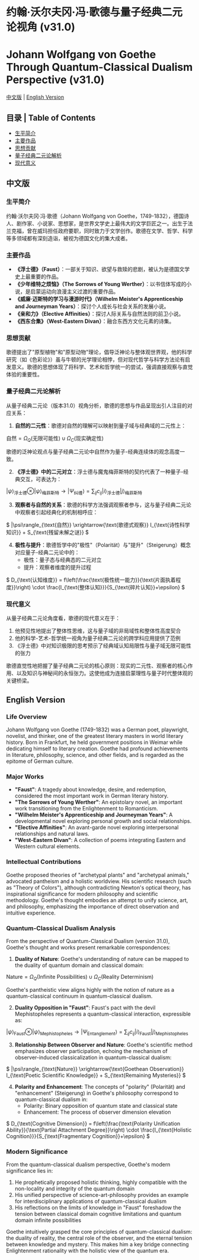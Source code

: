 # 约翰·沃尔夫冈·冯·歌德与量子经典二元论视角 (v31.0)
# Johann Wolfgang von Goethe Through Quantum-Classical Dualism Perspective (v31.0)

[中文版](#中文版) | [English Version](#english-version)

## 目录 | Table of Contents
- [生平简介](#生平简介)
- [主要作品](#主要作品)
- [思想贡献](#思想贡献)
- [量子经典二元论解析](#量子经典二元论解析)
- [现代意义](#现代意义)

<a name="中文版"></a>
## 中文版

### 生平简介

约翰·沃尔夫冈·冯·歌德（Johann Wolfgang von Goethe，1749-1832），德国诗人、剧作家、小说家、思想家，是世界文学史上最伟大的文学巨匠之一。出生于法兰克福，曾在威玛担任政府要职，同时致力于文学创作。歌德在文学、哲学、科学等多领域都有深刻造诣，被视为德国文化的集大成者。

### 主要作品

- **《浮士德》（Faust）**：一部关于知识、欲望与救赎的悲剧，被认为是德国文学史上最重要的作品。
- **《少年维特之烦恼》（The Sorrows of Young Werther）**：以书信体写成的小说，是启蒙运动向浪漫主义过渡的重要作品。
- **《威廉·迈斯特的学习与漫游时代》（Wilhelm Meister's Apprenticeship and Journeyman Years）**：探讨个人成长与社会关系的发展小说。
- **《亲和力》（Elective Affinities）**：探讨人际关系与自然法则的前卫小说。
- **《西东合集》（West-Eastern Divan）**：融合东西方文化元素的诗集。

### 思想贡献

歌德提出了"原型植物"和"原型动物"理论，倡导泛神论与整体观世界观，他的科学研究（如《色彩论》）虽与牛顿的光学理论相悖，但对现代哲学与科学方法论有启发意义。歌德的思想体现了将科学、艺术和哲学统一的尝试，强调直接观察与直觉体验的重要性。

### 量子经典二元论解析

从量子经典二元论（版本31.0）视角分析，歌德的思想与作品呈现出引人注目的对应关系：

1. **自然的二元性**：歌德对自然的理解可以映射到量子域与经典域的二元性上：

$`
\text{自然} = \Omega_Q(\text{无限可能性}) \cup \Omega_C(\text{现实确定性})
`$

歌德的泛神论观点与量子经典二元论中自然作为量子-经典连续体的观念高度一致。

2. **《浮士德》中的二元对立**：浮士德与魔鬼梅菲斯特的契约代表了一种量子-经典交互，可表达为：

$`
|\psi\rangle_{\text{浮士德}} \otimes |\psi\rangle_{\text{梅菲斯特}} \rightarrow |\Psi_{\text{纠缠}}\rangle = \sum_{ij} c_{ij}|i\rangle_{\text{浮士德}}|j\rangle_{\text{梅菲斯特}}
`$

3. **观察者与自然的关系**：歌德的科学方法强调观察者参与，这与量子经典二元论中观察者引起经典化的机制相呼应：

$`
|\psi\rangle_{\text{自然}} \xrightarrow{\text{歌德式观察}} I_{\text{诗性科学知识}} + S_{\text{残留未解之谜}}
`$

4. **极性与提升**：歌德哲学中的"极性"（Polarität）与"提升"（Steigerung）概念对应量子-经典二元论中的：
   - 极性：量子态与经典态的二元对立
   - 提升：观察者维度的提升过程

$`
D_{\text{认知维度}} = f\left(\frac{\text{极性统一能力}}{\text{片面执着程度}}\right) \cdot \frac{I_{\text{整体认知}}}{S_{\text{碎片认知}}+\epsilon}
`$

### 现代意义

从量子经典二元论角度看，歌德的现代意义在于：

1. 他预见性地提出了整体性思维，这与量子域的非局域性和整体性高度契合
2. 他的科学-艺术-哲学统一视角为量子经典二元论的跨学科应用提供了范例
3. 《浮士德》中对知识极限的思考预示了经典域认知局限性与量子域无限可能性的张力

歌德直觉性地把握了量子经典二元论的核心原则：现实的二元性、观察者的核心作用、以及知识与神秘间的永恒张力。这使他成为连接启蒙理性与量子时代整体观的关键桥梁。

<a name="english-version"></a>
## English Version

### Life Overview

Johann Wolfgang von Goethe (1749-1832) was a German poet, playwright, novelist, and thinker, one of the greatest literary masters in world literary history. Born in Frankfurt, he held government positions in Weimar while dedicating himself to literary creation. Goethe had profound achievements in literature, philosophy, science, and other fields, and is regarded as the epitome of German culture.

### Major Works

- **"Faust"**: A tragedy about knowledge, desire, and redemption, considered the most important work in German literary history.
- **"The Sorrows of Young Werther"**: An epistolary novel, an important work transitioning from the Enlightenment to Romanticism.
- **"Wilhelm Meister's Apprenticeship and Journeyman Years"**: A developmental novel exploring personal growth and social relationships.
- **"Elective Affinities"**: An avant-garde novel exploring interpersonal relationships and natural laws.
- **"West-Eastern Divan"**: A collection of poems integrating Eastern and Western cultural elements.

### Intellectual Contributions

Goethe proposed theories of "archetypal plants" and "archetypal animals," advocated pantheism and a holistic worldview. His scientific research (such as "Theory of Colors"), although contradicting Newton's optical theory, has inspirational significance for modern philosophy and scientific methodology. Goethe's thought embodies an attempt to unify science, art, and philosophy, emphasizing the importance of direct observation and intuitive experience.

### Quantum-Classical Dualism Analysis

From the perspective of Quantum-Classical Dualism (version 31.0), Goethe's thought and works present remarkable correspondences:

1. **Duality of Nature**: Goethe's understanding of nature can be mapped to the duality of quantum domain and classical domain:

$`
\text{Nature} = \Omega_Q(\text{Infinite Possibilities}) \cup \Omega_C(\text{Reality Determinism})
`$

Goethe's pantheistic view aligns highly with the notion of nature as a quantum-classical continuum in quantum-classical dualism.

2. **Duality Opposition in "Faust"**: Faust's pact with the devil Mephistopheles represents a quantum-classical interaction, expressible as:

$`
|\psi\rangle_{\text{Faust}} \otimes |\psi\rangle_{\text{Mephistopheles}} \rightarrow |\Psi_{\text{Entanglement}}\rangle = \sum_{ij} c_{ij}|i\rangle_{\text{Faust}}|j\rangle_{\text{Mephistopheles}}
`$

3. **Relationship Between Observer and Nature**: Goethe's scientific method emphasizes observer participation, echoing the mechanism of observer-induced classicalization in quantum-classical dualism:

$`
|\psi\rangle_{\text{Nature}} \xrightarrow{\text{Goethean Observation}} I_{\text{Poetic Scientific Knowledge}} + S_{\text{Remaining Mysteries}}
`$

4. **Polarity and Enhancement**: The concepts of "polarity" (Polarität) and "enhancement" (Steigerung) in Goethe's philosophy correspond to quantum-classical dualism in:
   - Polarity: Binary opposition of quantum state and classical state
   - Enhancement: The process of observer dimension elevation

$`
D_{\text{Cognitive Dimension}} = f\left(\frac{\text{Polarity Unification Ability}}{\text{Partial Attachment Degree}}\right) \cdot \frac{I_{\text{Holistic Cognition}}}{S_{\text{Fragmentary Cognition}}+\epsilon}
`$

### Modern Significance

From the quantum-classical dualism perspective, Goethe's modern significance lies in:

1. He prophetically proposed holistic thinking, highly compatible with the non-locality and integrity of the quantum domain
2. His unified perspective of science-art-philosophy provides an example for interdisciplinary applications of quantum-classical dualism
3. His reflections on the limits of knowledge in "Faust" foreshadow the tension between classical domain cognitive limitations and quantum domain infinite possibilities

Goethe intuitively grasped the core principles of quantum-classical dualism: the duality of reality, the central role of the observer, and the eternal tension between knowledge and mystery. This makes him a key bridge connecting Enlightenment rationality with the holistic view of the quantum era.

